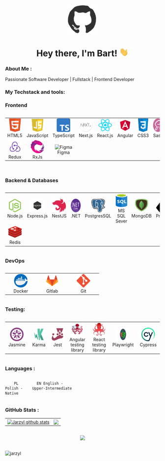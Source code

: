 <div id="header" align="center">

<img src="./assets/github.gif" width="100"/>

<h1>
Hey there, I'm Bart!
<img src="./assets/giphy.gif" width="30px" alt="GIF">
</h1>

   </div>
  
### About Me :

Passionate Software Developer | Fullstack | Frontend Developer

### My Techstack and tools:

### Frontend

<div style="display: flex; align-items: flex-start; align: center">
<table align="center">
  <tr>
     <td align="center"  width="88">
         <img src="./images/html.png" alt="HTML5" width="44" height="44"/>
      <br>HTML5
    </td>
    <td align="center" width="88">
         <img src="./images/js.png" alt="JS" width="44" height="44"/>
      <br>JavaScript
    </td>
    <td align="center" width="88">
        <img src="./images/typescript.png" alt="TS" width="44" height="44"/>
      <br>TypeScript
    </td>
    <td align="center" width="88">
        <img src="./images/nextjs.png" alt="Next.js" width="44" height="44"/>
      <br>Next.js
    </td>
    <td align="center" width="88">
        <img src="./images/react.png" alt="React" width="44" height="44"/>
      <br>React.js
    </td>
    <td align="center" width="88">
        <img src="./images/angular.png" alt="Angular" width="44" height="44"/>
      <br>Angular
    </td>
    <td align="center" width="88">
        <img src="./images/css.png" alt="CSS3" width="44" height="44"/>
      <br>CSS3
    </td>
    <td align="center" width="88">
      <img src="./images/sass.png" alt="Sass" width="44" height="44"/>
      <br>Sass
    </td>
        <td align="center" width="88">
       <img src="./images/tailwind.png" alt="TailwindCSS" width="44" height="44"/>
      <br>TailwindCSS
      </td>
    </tr>
    <td align="center" width="88">
        <img src="./images/redux.png" alt="Redux" width="44" height="44"/>
      <br>Redux
    </td>
      <td align="center" width="88">
        <img src="./images/rxjs.png" alt="RxJs" width="44" height="44"/>
      <br>RxJs
    </td>
      </td>
      <td align="center" width="88">
        <img src="./images/18-figma.svg" alt="Figma" width="44" height="44"/>
      <br>Figma
     </td>
</table>
</div>

<br>

### Backend & Databases

<div style="display: flex; align-items: flex-start; align: center">
<table align="center">
  <tr>
     <td align="center"  width="88">
         <img src="./images/node.png" alt="Node.js" width="44" height="44"/>
      <br>Node.js
    </td>
    <td align="center" width="88">
        <img src="./images/express.png" alt="Express.js" width="44" height="44"/>
      <br>Express.js
    </td>
<td align="center" width="88">
         <img src="./images/nestjs.png" alt="NestJS" width="44" height="44"/>
      <br>NestJS
    </td>
    <td align="center" width="88">
        <img src="./images/net.png" alt=".NET" width="44" height="44"/>
      <br>.NET
    </td>
    <td align="center" width="88">
        <img src="./images/postgres.png" alt="PostgreSQL" width="44" height="44"/>
      <br>PostgresSQL
    </td>
    <td align="center" width="88">
        <img src="./images/sql.svg" alt="MS SQL Sever" width="44" height="44"/>
      <br>MS SQL Sever
    </td>
    <td align="center" width="88">
        <img src="./images/mongo.png" alt="MongoDB" width="44" height="44"/>
      <br>MongoDB
    </td>
    <td align="center" width="88">
        <img src="./images/prisma.png" alt="Prisma" width="44" height="44"/>
      <br>Prisma
    </td>
    <td align="center" width="88">
      <img src="./images/typeorm.svg" alt="TypeORM" width="44" height="44"/>
      <br>TypeORM
    </td>
        <td align="center" width="88">
       <img src="./images/graphql.svg" alt="GraphQL" width="44" height="44"/>
      <br>GraphQL
      </td>
  </tr>
    <td align="center" width="88"> 
        <img src="./images/redis.png" alt="Redis" width="44" height="44"/>
      <br>Redis
    </td>
</table>
</div>

### DevOps

<div style="display: flex; align-items: flex-start; align: center">
<table align="center">
  <tr>
      <td align="center"  width="88">
         <img src="./images/docker.png" alt="Docker" width="44" height="44"/>
      <br>Docker
    </td>
    <td align="center" width="88">
        <img src="./images/gitlab.svg" alt="Gitlab" width="44" height="44"/>
      <br>Gitlab
    </td>
      <td align="center" width="88">
         <img src="./images/git.png" alt="Git" width="44" height="44"/>
      <br>Git
    </td>
  </tr>
</table>
</div>

### Testing:

<div style="display: flex; align-items: flex-start; align: center">
<table align="center">
  <tr>
     <td align="center"  width="88">
         <img src="./images/jasmine.png" alt="Jasmine" width="44" height="44"/>
      <br>Jasmine
    </td>
    <td align="center" width="88">
        <img src="./images/karma.png" alt="Karma" width="44" height="44"/>
      <br>Karma
    </td>
    <td align="center" width="88">
        <img src="./images/jest.png" alt="Jest" width="44" height="44"/>
      <br>Jest
    </td>
<td align="center" width="88">
         <img src="./images/angular-testing.png" alt="Angular testing library" width="44" height="44"/>
      <br>Angular testing library
    </td>
    <td align="center" width="88">
        <img src="./images/react-testing.png" alt="React testing library" width="44" height="44"/>
      <br>React testing library
    </td>
    <td align="center" width="88">
        <img src="./images/playwright.png" alt="Playwright" width="44" height="44"/>
      <br>Playwright
    </td>
    <td align="center" width="88">
        <img src="./images/cypress.png" alt="Cypress" width="44" height="44"/>
      <br>Cypress
    </td>
  </tr>
</table>
</div>

### Languages :

<div style="display: flex; align-items: flex-start; align: center">
<table  align="center">
  <tr>
    
        PL Polish - Native
        
  </tr>

  <tr>
    
      EN English - Upper-Intermediate
        
  </tr>
</table>
</div>

### GitHub Stats :

<table align="center">
  <tr>
  <td>
  <a href="https://github.com/Jarzyl/github-readme-stats"><img align="center" src="https://github-readme-stats.vercel.app/api?username=Jarzyl&show_icons=true&include_all_commits=true&theme=buefy&hide_border=true&title_color=#434d58" alt="Jarzyl github stats" /></a>
  </td>
  <td>
  <a href="https://github.com/Jarzyl/github-readme-stats"><img align="center" src="https://github-readme-stats.vercel.app/api/top-langs/?username=Jarzyl&layout=compact&theme=buefy&hide_border=true" /></a>
  </td>
  </tr>
</table>

<br>

<div align="center">
<a href="https://u8views.com/github/Jarzyl"><img src="https://u8views.com/api/v1/github/profiles/119061258/views/day-week-month-total-count.svg"></a>
</div>

<br>

<p align="left"> <img src="https://komarev.com/ghpvc/?username=jarzyl&label=Profile%20views&color=0e75b6&style=flat" alt="jarzyl" /> </p>

